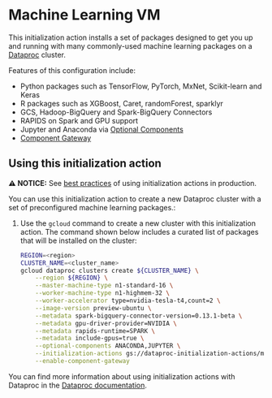 # Machine Learning VM

This initialization action installs a set of packages designed to get you up and running with many commonly-used machine learning packages on a
[Dataproc](https://cloud.google.com/dataproc) cluster.

Features of this configuration include:

* Python packages such as  TensorFlow, PyTorch, MxNet, Scikit-learn and Keras
* R packages such as XGBoost, Caret, randomForest, sparklyr
* GCS, Hadoop-BigQuery and Spark-BigQuery Connectors
* RAPIDS on Spark and GPU support
* Jupyter and Anaconda via [Optional Components](https://cloud.google.com/dataproc/docs/concepts/components/overview)
* [Component Gateway](https://cloud.google.com/dataproc/docs/concepts/accessing/dataproc-gateways)

## Using this initialization action

**:warning: NOTICE:** See [best practices](/README.md#how-initialization-actions-are-used) of using initialization actions in production.

You can use this initialization action to create a new Dataproc cluster with
a set of preconfigured machine learning packages.:

1.  Use the `gcloud` command to create a new cluster with this initialization action. The command shown below includes a curated list of packages that will be installed on the cluster:

    ```bash
    REGION=<region>
    CLUSTER_NAME=<cluster_name>
    gcloud dataproc clusters create ${CLUSTER_NAME} \
        --region ${REGION} \
        --master-machine-type n1-standard-16 \
        --worker-machine-type n1-highmem-32 \
        --worker-accelerator type=nvidia-tesla-t4,count=2 \
        --image-version preview-ubuntu \
        --metadata spark-bigquery-connector-version=0.13.1-beta \
        --metadata gpu-driver-provider=NVIDIA \
        --metadata rapids-runtime=SPARK \
        --metadata include-gpus=true \
        --optional-components ANACONDA,JUPYTER \
        --initialization-actions gs://dataproc-initialization-actions/mlvm/mlvm.sh \
        --enable-component-gateway  
    ```


You can find more information about using initialization actions with Dataproc
in the [Dataproc documentation](https://cloud.google.com/dataproc/init-actions).